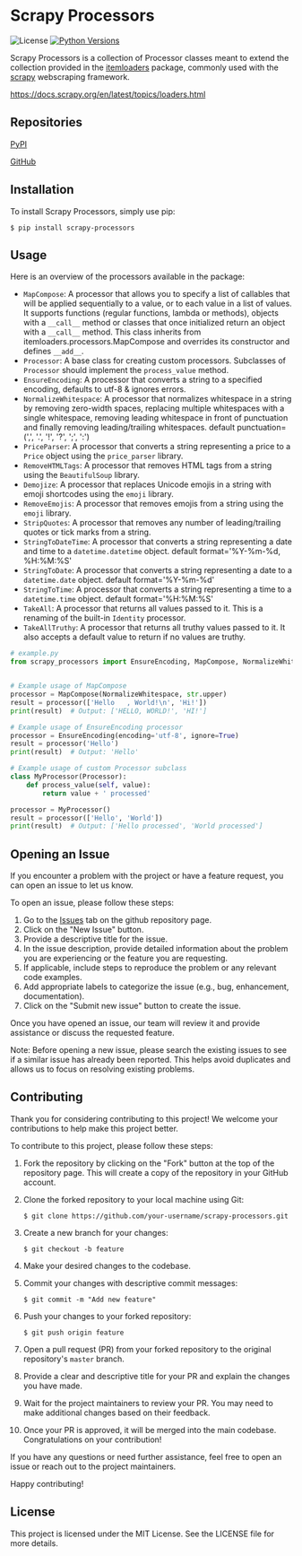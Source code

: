 
# Scrapy Processors

![License](https://img.shields.io/badge/license-MIT-blue.svg)
[![Python Versions](https://img.shields.io/badge/Python-3.7%20%7C%203.8%20%7C%203.9%20%7C%203.10%20%7C%203.11-blue)](https://www.python.org/)
<!-- [![codecov](https://codecov.io/gh/nicholas-mischke/scrapy-processors/branch/master/graph/badge.svg)](https://codecov.io/gh/nicholas-mischke/scrapy-processors) -->


Scrapy Processors is a collection of Processor classes meant to extend the collection provided in the [itemloaders](https://pypi.org/project/itemloaders/) package, commonly used with the [scrapy](https://pypi.org/project/Scrapy/) webscraping framework.


https://docs.scrapy.org/en/latest/topics/loaders.html

## Repositories
[PyPI](https://pypi.org/project/scrapy-processors/)

[GitHub](https://github.com/nicholas-mischke/scrapy-processors)

## Installation

To install Scrapy Processors, simply use pip:

```
$ pip install scrapy-processors
```

## Usage

Here is an overview of the processors available in the package:

- `MapCompose`: A processor that allows you to specify a list of callables that will be applied sequentially to a value, or to each value in a list of values. 
    It supports functions (regular functions, lambda or methods), objects with a `__call__` method or classes that once initialized return an object with a `__call__` method.
    This class inherits from itemloaders.processors.MapCompose and overrides its constructor and defines `__add__`.
- `Processor`: A base class for creating custom processors. Subclasses of `Processor` should implement the `process_value` method.
- `EnsureEncoding`: A processor that converts a string to a specified encoding, defaults to utf-8 & ignores errors.
- `NormalizeWhitespace`: A processor that normalizes whitespace in a string by 
    removing zero-width spaces, replacing multiple whitespaces with a single whitespace, removing leading whitespace in front of punctuation and finally removing leading/trailing whitespaces. 
    default punctuation=(',', '.', '!', '?', ';', ':')
- `PriceParser`: A processor that converts a string representing a price to a `Price` object using the `price_parser` library.
- `RemoveHTMLTags`: A processor that removes HTML tags from a string using the `BeautifulSoup` library.
- `Demojize`: A processor that replaces Unicode emojis in a string with emoji shortcodes using the `emoji` library.
- `RemoveEmojis`: A processor that removes emojis from a string using the `emoji` library.
- `StripQuotes`: A processor that removes any number of leading/trailing quotes or tick marks from a string.
- `StringToDateTime`: A processor that converts a string representing a date and time to a `datetime.datetime` object. default format='%Y-%m-%d, %H:%M:%S'
- `StringToDate`: A processor that converts a string representing a date to a `datetime.date` object. default format='%Y-%m-%d'
- `StringToTime`: A processor that converts a string representing a time to a `datetime.time` object. default format='%H:%M:%S'
- `TakeAll`: A processor that returns all values passed to it. This is a renaming of the built-in `Identity` processor.
- `TakeAllTruthy`: A processor that returns all truthy values passed to it. It also accepts a default value to return if no values are truthy.



```python
# example.py
from scrapy_processors import EnsureEncoding, MapCompose, NormalizeWhitespace, Processor


# Example usage of MapCompose
processor = MapCompose(NormalizeWhitespace, str.upper)
result = processor(['Hello   , World!\n', 'Hi!'])
print(result)  # Output: ['HELLO, WORLD!', 'HI!']

# Example usage of EnsureEncoding processor
processor = EnsureEncoding(encoding='utf-8', ignore=True)
result = processor('Hello')
print(result)  # Output: 'Hello'

# Example usage of custom Processor subclass
class MyProcessor(Processor):
    def process_value(self, value):
        return value + ' processed'

processor = MyProcessor()
result = processor(['Hello', 'World'])
print(result)  # Output: ['Hello processed', 'World processed']
```

## Opening an Issue

If you encounter a problem with the project or have a feature request, you can open an issue to let us know.

To open an issue, please follow these steps:

1. Go to the [Issues](https://github.com/nicholas-mischke/scrapy-processors/issues) tab on the github repository page.
2. Click on the "New Issue" button.
3. Provide a descriptive title for the issue.
4. In the issue description, provide detailed information about the problem you are experiencing or the feature you are requesting.
5. If applicable, include steps to reproduce the problem or any relevant code examples.
6. Add appropriate labels to categorize the issue (e.g., bug, enhancement, documentation).
7. Click on the "Submit new issue" button to create the issue.

Once you have opened an issue, our team will review it and provide assistance or discuss the requested feature.

Note: Before opening a new issue, please search the existing issues to see if a similar issue has already been reported. This helps avoid duplicates and allows us to focus on resolving existing problems.

## Contributing

Thank you for considering contributing to this project! We welcome your contributions to help make this project better.

To contribute to this project, please follow these steps:

1. Fork the repository by clicking on the "Fork" button at the top of the repository page. This will create a copy of the repository in your GitHub account.
2. Clone the forked repository to your local machine using Git:

    ```
    $ git clone https://github.com/your-username/scrapy-processors.git
    ```

3. Create a new branch for your changes:

    ```
    $ git checkout -b feature
    ```

4. Make your desired changes to the codebase.
5. Commit your changes with descriptive commit messages:

    ```
    $ git commit -m "Add new feature"
    ```

6. Push your changes to your forked repository:

    ```
    $ git push origin feature
    ```

7. Open a pull request (PR) from your forked repository to the original repository's `master` branch.
8. Provide a clear and descriptive title for your PR and explain the changes you have made.
9. Wait for the project maintainers to review your PR. You may need to make additional changes based on their feedback.
10. Once your PR is approved, it will be merged into the main codebase. Congratulations on your contribution!

If you have any questions or need further assistance, feel free to open an issue or reach out to the project maintainers.

Happy contributing!

## License
This project is licensed under the MIT License. See the LICENSE file for more details.
